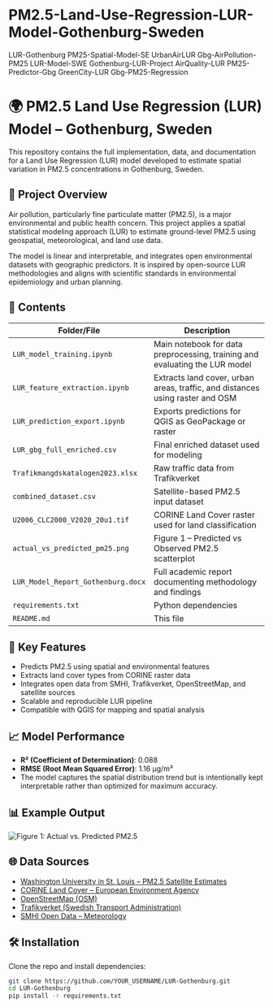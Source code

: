 # PM2.5-Land-Use-Regression-LUR-Model-Gothenburg-Sweden
LUR-Gothenburg  PM25-Spatial-Model-SE  UrbanAirLUR  Gbg-AirPollution-PM25  LUR-Model-SWE  Gothenburg-LUR-Project  AirQuality-LUR  PM25-Predictor-Gbg  GreenCity-LUR  Gbg-PM25-Regression 

# 🌍 PM2.5 Land Use Regression (LUR) Model – Gothenburg, Sweden

This repository contains the full implementation, data, and documentation for a Land Use Regression (LUR) model developed to estimate spatial variation in PM2.5 concentrations in Gothenburg, Sweden.

## 📌 Project Overview

Air pollution, particularly fine particulate matter (PM2.5), is a major environmental and public health concern. This project applies a spatial statistical modeling approach (LUR) to estimate ground-level PM2.5 using geospatial, meteorological, and land use data.

The model is linear and interpretable, and integrates open environmental datasets with geographic predictors. It is inspired by open-source LUR methodologies and aligns with scientific standards in environmental epidemiology and urban planning.

## 📂 Contents

| Folder/File                     | Description |
|--------------------------------|-------------|
| `LUR_model_training.ipynb`     | Main notebook for data preprocessing, training and evaluating the LUR model |
| `LUR_feature_extraction.ipynb` | Extracts land cover, urban areas, traffic, and distances using raster and OSM |
| `LUR_prediction_export.ipynb`  | Exports predictions for QGIS as GeoPackage or raster |
| `LUR_gbg_full_enriched.csv`    | Final enriched dataset used for modeling |
| `Trafikmangdskatalogen2023.xlsx` | Raw traffic data from Trafikverket |
| `combined_dataset.csv`         | Satellite-based PM2.5 input dataset |
| `U2006_CLC2000_V2020_20u1.tif` | CORINE Land Cover raster used for land classification |
| `actual_vs_predicted_pm25.png` | Figure 1 – Predicted vs Observed PM2.5 scatterplot |
| `LUR_Model_Report_Gothenburg.docx` | Full academic report documenting methodology and findings |
| `requirements.txt`             | Python dependencies |
| `README.md`                    | This file |

## 🧪 Key Features

- Predicts PM2.5 using spatial and environmental features
- Extracts land cover types from CORINE raster data
- Integrates open data from SMHI, Trafikverket, OpenStreetMap, and satellite sources
- Scalable and reproducible LUR pipeline
- Compatible with QGIS for mapping and spatial analysis

## 📈 Model Performance

- **R² (Coefficient of Determination)**: 0.088
- **RMSE (Root Mean Squared Error)**: 1.16 µg/m³
- The model captures the spatial distribution trend but is intentionally kept interpretable rather than optimized for maximum accuracy.

## 📊 Example Output

![Figure 1: Actual vs. Predicted PM2.5](actual_vs_predicted_pm25.png)

## 🌐 Data Sources

- [Washington University in St. Louis – PM2.5 Satellite Estimates](https://sites.wustl.edu/acag/datasets/)
- [CORINE Land Cover – European Environment Agency](https://www.eea.europa.eu/data-and-maps/data/copernicus-land-monitoring-service-corine)
- [OpenStreetMap (OSM)](https://www.openstreetmap.org)
- [Trafikverket (Swedish Transport Administration)](https://nvdb.se)
- [SMHI Open Data – Meteorology](https://opendata.smhi.se/apidocs/)

## 🛠 Installation

Clone the repo and install dependencies:

```bash
git clone https://github.com/YOUR_USERNAME/LUR-Gothenburg.git
cd LUR-Gothenburg
pip install -r requirements.txt

